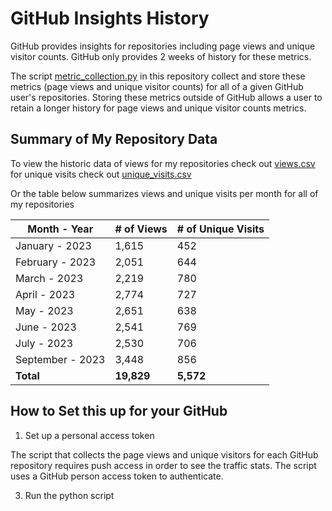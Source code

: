 # GitHub Insights History
 
GitHub provides insights for repositories including page views and unique visitor counts. GitHub only provides 2 weeks of history for these metrics. 

The script [metric_collection.py](https://github.com/ev2900/GitHub_Insigths_History/blob/main/Metric_Collection/metric_collection.py) in this repository collect and store these metrics (page views and unique visitor counts) for all of a given GitHub user's repositories. Storing these metrics outside of GitHub allows a user to retain a longer history for page views and unique visitor counts metrics.

## Summary of My Repository Data

To view the historic data of views for my repositories check out [views.csv](https://github.com/ev2900/GitHub_Insigths_History/blob/main/Metric_Collection/Metric_Data/views.csv) for unique visits check out [unique_visits.csv](https://github.com/ev2900/GitHub_Insigths_History/blob/main/Metric_Collection/Metric_Data/unique_visits.csv)

Or the table below summarizes views and unique visits per month for all of my repositories
 
| Month - Year      | # of Views  | # of Unique Visits   |
| -----------       | ----------- | -------------------- |
| January - 2023    | 1,615       | 452                  |
| February - 2023   | 2,051       | 644                  |
| March - 2023      | 2,219       | 780                  |
| April - 2023      | 2,774       | 727                  |
| May - 2023        | 2,651       | 638                  |
| June - 2023       | 2,541       | 769                  |
| July - 2023       | 2,530       | 706                  |
| September - 2023  | 3,448       | 856                  |
| **Total**         | **19,829**  | **5,572**            |

## How to Set this up for your GitHub

1. Set up a personal access token

The script that collects the page views and unique visitors for each GitHub repository requires push access in order to see the traffic stats. The script uses a GitHub person access token to authenticate. 



3. Run the python script
   
